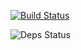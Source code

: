 [![Build Status](https://travis-ci.org/ubikee/reactwebproject.svg?branch=master)](https://travis-ci.org/ubikee/reactwebproject)

![Deps Status](https://david-dm.org/ubikee/reactwebproject.svg)
